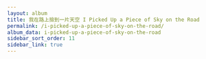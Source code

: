 ```yaml
---
layout: album
title: 我在路上撿到一片天空 I Picked Up a Piece of Sky on the Road
permalink: /i-picked-up-a-piece-of-sky-on-the-road/
album_data: i-picked-up-a-piece-of-sky-on-the-road
sidebar_sort_order: 11
sidebar_link: true
---
```


